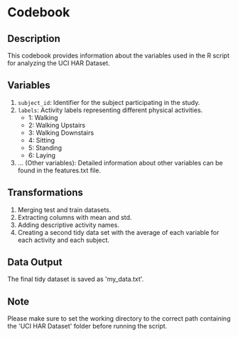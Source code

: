 # Codebook

## Description
This codebook provides information about the variables used in the R script for analyzing the UCI HAR Dataset.

## Variables

1. `subject_id`: Identifier for the subject participating in the study.
2. `labels`: Activity labels representing different physical activities.
   - 1: Walking
   - 2: Walking Upstairs
   - 3: Walking Downstairs
   - 4: Sitting
   - 5: Standing
   - 6: Laying
3. ... (Other variables): Detailed information about other variables can be found in the features.txt file.

## Transformations
1. Merging test and train datasets.
2. Extracting columns with mean and std.
3. Adding descriptive activity names.
4. Creating a second tidy data set with the average of each variable for each activity and each subject.

## Data Output
The final tidy dataset is saved as 'my_data.txt'.

## Note
Please make sure to set the working directory to the correct path containing the 'UCI HAR Dataset' folder before running the script.
